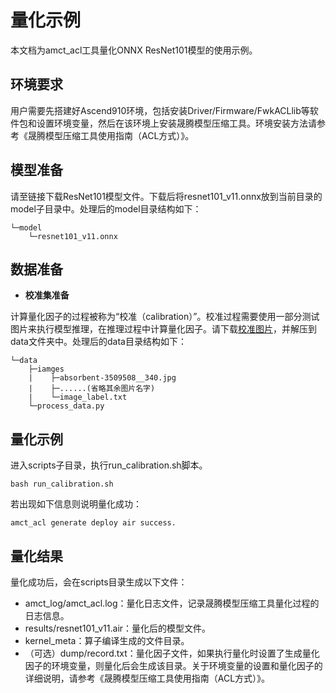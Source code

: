 # 量化示例

本文档为amct_acl工具量化ONNX ResNet101模型的使用示例。

## 环境要求

用户需要先搭建好Ascend910环境，包括安装Driver/Firmware/FwkACLlib等软件包和设置环境变量，然后在该环境上安装晟腾模型压缩工具。环境安装方法请参考《晟腾模型压缩工具使用指南（ACL方式）》。

## 模型准备

请至链接下载ResNet101模型文件。下载后将resnet101_v11.onnx放到当前目录的model子目录中。处理后的model目录结构如下：

```shell
└─model
    └─resnet101_v11.onnx
```

## 数据准备

+ **校准集准备**

计算量化因子的过程被称为“校准（calibration）”。校准过程需要使用一部分测试图片来执行模型推理，在推理过程中计算量化因子。请下载[校准图片](https://c7xcode.obs.cn-north-4.myhuaweicloud.com/models/amct_acl/classification/imagenet_calibration.tar.gz)，并解压到data文件夹中。处理后的data目录结构如下：

```shell
└─data
    ├─iamges
    |    ├─absorbent-3509508__340.jpg
    |    ├─......(省略其余图片名字)
    |    └─image_label.txt
    └─process_data.py
```

## 量化示例

进入scripts子目录，执行run_calibration.sh脚本。

```shell
bash run_calibration.sh
```

若出现如下信息则说明量化成功：

```shell
amct_acl generate deploy air success.
```

## 量化结果

量化成功后，会在scripts目录生成以下文件：

+ amct_log/amct_acl.log：量化日志文件，记录晟腾模型压缩工具量化过程的日志信息。
+ results/resnet101_v11.air：量化后的模型文件。
+ kernel_meta：算子编译生成的文件目录。
+ （可选）dump/record.txt：量化因子文件，如果执行量化时设置了生成量化因子的环境变量，则量化后会生成该目录。关于环境变量的设置和量化因子的详细说明，请参考《晟腾模型压缩工具使用指南（ACL方式）》。
